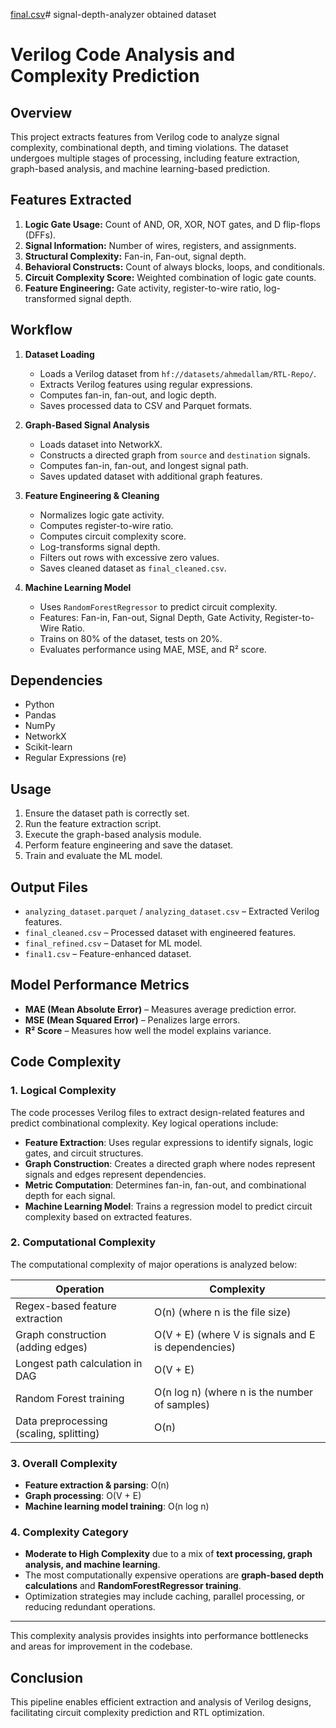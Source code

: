 [final.csv](https://github.com/user-attachments/files/18977579/final.csv)# signal-depth-analyzer
obtained dataset
# Verilog Code Analysis and Complexity Prediction

## Overview
This project extracts features from Verilog code to analyze signal complexity, combinational depth, and timing violations. The dataset undergoes multiple stages of processing, including feature extraction, graph-based analysis, and machine learning-based prediction.

## Features Extracted
1. **Logic Gate Usage:** Count of AND, OR, XOR, NOT gates, and D flip-flops (DFFs).
2. **Signal Information:** Number of wires, registers, and assignments.
3. **Structural Complexity:** Fan-in, Fan-out, signal depth.
4. **Behavioral Constructs:** Count of always blocks, loops, and conditionals.
5. **Circuit Complexity Score:** Weighted combination of logic gate counts.
6. **Feature Engineering:** Gate activity, register-to-wire ratio, log-transformed signal depth.

## Workflow
1. **Dataset Loading**
   - Loads a Verilog dataset from `hf://datasets/ahmedallam/RTL-Repo/`.
   - Extracts Verilog features using regular expressions.
   - Computes fan-in, fan-out, and logic depth.
   - Saves processed data to CSV and Parquet formats.

2. **Graph-Based Signal Analysis**
   - Loads dataset into NetworkX.
   - Constructs a directed graph from `source` and `destination` signals.
   - Computes fan-in, fan-out, and longest signal path.
   - Saves updated dataset with additional graph features.

3. **Feature Engineering & Cleaning**
   - Normalizes logic gate activity.
   - Computes register-to-wire ratio.
   - Computes circuit complexity score.
   - Log-transforms signal depth.
   - Filters out rows with excessive zero values.
   - Saves cleaned dataset as `final_cleaned.csv`.

4. **Machine Learning Model**
   - Uses `RandomForestRegressor` to predict circuit complexity.
   - Features: Fan-in, Fan-out, Signal Depth, Gate Activity, Register-to-Wire Ratio.
   - Trains on 80% of the dataset, tests on 20%.
   - Evaluates performance using MAE, MSE, and R² score.

## Dependencies
- Python
- Pandas
- NumPy
- NetworkX
- Scikit-learn
- Regular Expressions (re)

## Usage
1. Ensure the dataset path is correctly set.
2. Run the feature extraction script.
3. Execute the graph-based analysis module.
4. Perform feature engineering and save the dataset.
5. Train and evaluate the ML model.

## Output Files
- `analyzing_dataset.parquet` / `analyzing_dataset.csv` – Extracted Verilog features.
- `final_cleaned.csv` – Processed dataset with engineered features.
- `final_refined.csv` – Dataset for ML model.
- `final1.csv` – Feature-enhanced dataset.


## Model Performance Metrics
- **MAE (Mean Absolute Error)** – Measures average prediction error.
- **MSE (Mean Squared Error)** – Penalizes large errors.
- **R² Score** – Measures how well the model explains variance.

## Code Complexity

### **1. Logical Complexity**
The code processes Verilog files to extract design-related features and predict combinational complexity. Key logical operations include:
- **Feature Extraction**: Uses regular expressions to identify signals, logic gates, and circuit structures.
- **Graph Construction**: Creates a directed graph where nodes represent signals and edges represent dependencies.
- **Metric Computation**: Determines fan-in, fan-out, and combinational depth for each signal.
- **Machine Learning Model**: Trains a regression model to predict circuit complexity based on extracted features.

### **2. Computational Complexity**
The computational complexity of major operations is analyzed below:

| Operation | Complexity |
|-----------|------------|
| Regex-based feature extraction | O(n) (where n is the file size) |
| Graph construction (adding edges) | O(V + E) (where V is signals and E is dependencies) |
| Longest path calculation in DAG | O(V + E) |
| Random Forest training | O(n log n) (where n is the number of samples) |
| Data preprocessing (scaling, splitting) | O(n) |

### **3. Overall Complexity**
- **Feature extraction & parsing**: O(n)
- **Graph processing**: O(V + E)
- **Machine learning model training**: O(n log n)

### **4. Complexity Category**
- **Moderate to High Complexity** due to a mix of **text processing, graph analysis, and machine learning**.
- The most computationally expensive operations are **graph-based depth calculations** and **RandomForestRegressor training**.
- Optimization strategies may include caching, parallel processing, or reducing redundant operations.

---
This complexity analysis provides insights into performance bottlenecks and areas for improvement in the codebase.

## Conclusion
This pipeline enables efficient extraction and analysis of Verilog designs, facilitating circuit complexity prediction and RTL optimization.

